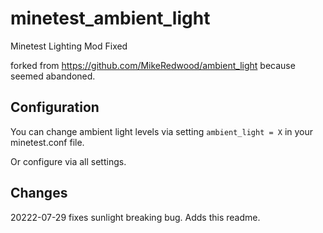 # minetest_ambient_light

Minetest Lighting Mod Fixed

forked from https://github.com/MikeRedwood/ambient_light because seemed abandoned.

## Configuration

You can change ambient light levels via setting `ambient_light = X` in your minetest.conf file.

Or configure via all settings.

## Changes

20222-07-29 fixes sunlight breaking bug. Adds this readme.




